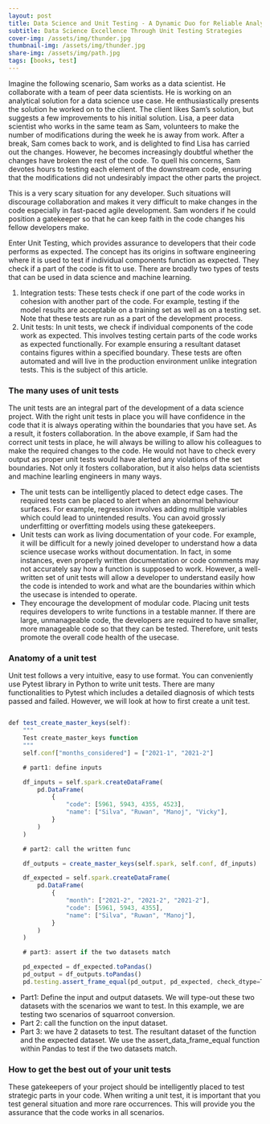 ```yaml
---
layout: post
title: Data Science and Unit Testing - A Dynamic Duo for Reliable Analytics
subtitle: Data Science Excellence Through Unit Testing Strategies
cover-img: /assets/img/thunder.jpg
thumbnail-img: /assets/img/thunder.jpg
share-img: /assets/img/path.jpg
tags: [books, test]
---
```


Imagine the following scenario, Sam works as a data scientist. He collaborate with a team of peer data scientists. He is working on an analytical solution for a data science use case. He enthusiastically presents the solution he worked on to the client. The client likes Sam’s solution, but suggests a few improvements to his initial solution. Lisa, a peer data scientist who works in the same team as Sam, volunteers to make the number of modifications during the week he is away from work. After a break, Sam comes back to work, and is delighted to find Lisa has carried out the changes. However, he becomes increasingly doubtful whether the changes have broken the rest of the code. To quell his concerns, Sam devotes hours to testing each element of the downstream code, ensuring that the modifications did not undesirably impact the other parts the project. 

This is a very scary situation for any developer. Such situations will discourage collaboration and makes it very difficult to make changes in the code especially in fast-paced agile development. Sam wonders if he could position a gatekeeper so that he can keep faith in the code changes his fellow developers make. 

 Enter Unit Testing, which provides assurance to developers that their code performs as expected. The concept has its origins in software engineering where it is used to test if individual components function as expected. They check if a part of the code is fit to use. There are broadly two types of tests that can be used in data science and machine learning.
 
1.	Integration tests: These tests check if one part of the code works in cohesion with another part of the code. For example, testing if the model results are acceptable on a training set as well as on a testing set. Note that these tests are run as a part of the development process. 
2.	Unit tests: In unit tests, we check if individual components of the code work as expected. This involves testing certain parts of the code works as expected functionally. For example ensuring a resultant dataset contains figures within a specified boundary. These tests are often automated and will live in the production environment unlike integration tests. This is the subject of this article.

### The many uses of unit tests   
   
The unit tests are an integral part of the development of a data science project. With the right unit tests in place you will have confidence in the code that it is always operating within the boundaries that you have set. As a result, it fosters collaboration. In the above example, if Sam had the correct unit tests in place, he will always be willing to allow his colleagues to make the required changes to the code. He would not have to check every output as proper unit tests would have alerted any violations of the set boundaries. Not only it fosters collaboration, but it also helps data scientists and machine learling engineers in many ways. 

* The unit tests can be intelligently placed to detect edge cases. The required tests can be placed to alert when an abnormal behaviour surfaces. For example, regression involves adding multiple variables which could lead to unintended results. You can avoid grossly underfitting or overfitting models using these gatekeepers.
* Unit tests can work as living documentation of your code. For example, it will be difficult for a newly joined developer to understand how a data science usecase works without documentation. In fact, in some instances, even properly written documentation or code comments may not accurately say how a function is supposed to work. However, a well-written set of unit tests will allow a developer to understand easily how the code is intended to work and what are the boundaries within which the usecase is intended to operate.  
* They encourage the development of modular code. Placing unit tests requires developers to write functions in a testable manner. If there are large, unmanageable code, the developers are required to have smaller, more manageable code so that they can be tested. Therefore, unit tests promote the overall code health of the usecase. 

### Anatomy of a unit test

Unit test follows a very intuitive, easy to use format. You can conveniently use Pytest library in Python to write unit tests. There are many functionalities to Pytest which includes a detailed diagnosis of which tests passed and failed. However, we will look at how to first create a unit test.

```javascript

def test_create_master_keys(self):
    """
    Test create_master_keys function
    """
    self.conf["months_considered"] = ["2021-1", "2021-2"]

    # part1: define inputs

    df_inputs = self.spark.createDataFrame( 
        pd.DataFrame(
            {
                "code": [5961, 5943, 4355, 4523],
                "name": ["Silva", "Ruwan", "Manoj", "Vicky"],
            }
        )
    )

    # part2: call the written func

    df_outputs = create_master_keys(self.spark, self.conf, df_inputs)

    df_expected = self.spark.createDataFrame(
        pd.DataFrame(
            {
                "month": ["2021-2", "2021-2", "2021-2"],
                "code": [5961, 5943, 4355],
                "name": ["Silva", "Ruwan", "Manoj"],
            }
        )
    )

    # part3: assert if the two datasets match

    pd_expected = df_expected.toPandas()
    pd_output = df_outputs.toPandas()
    pd.testing.assert_frame_equal(pd_output, pd_expected, check_dtype=True)

```

* Part1: Define the input and output datasets. We will type-out these two datasets with the scenarios we want to test. In this example, we are testing two scenarios of squarroot conversion.
* Part 2: call the function on the input dataset.
* Part 3: we have 2 datasets to test. The resultant dataset of the function and the expected dataset. We use the assert_data_frame_equal function within Pandas to test if the two datasets match.
  
### How to get the best out of your unit tests

These gatekeepers of your project should be intelligently placed to test strategic parts in your code. When writing a unit test, it is important that you test general situation and more rare occurrences. This will provide you the assurance that the code works in all scenarios. 


